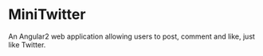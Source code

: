 # MiniTwitter
An Angular2 web application allowing users to post, comment and like, just like Twitter.
